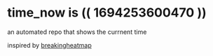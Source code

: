 # time_now is (( 1694253600470 ))

an automated repo that shows the currnent time

inspired by [breakingheatmap](https://github.com/breakingheatmap/breakingheatmap)